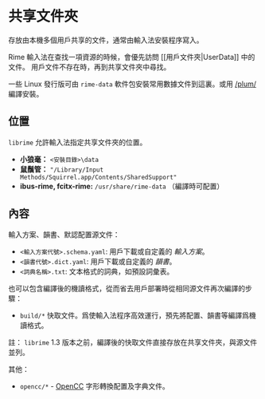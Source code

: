 # 共享文件夾

存放由本機多個用戶共享的文件，通常由輸入法安裝程序寫入。

Rime 輸入法在查找一項資源的時候，會優先訪問 [[用戶文件夾|UserData]] 中的文件。
用戶文件不存在時，再到共享文件夾中尋找。

一些 Linux 發行版可由 `rime-data` 軟件包安裝常用數據文件到這裏。或用 [/plum/][plum-make-install] 編譯安裝。

  [plum-make-install]: https://github.com/rime/plum#install-as-shared-data

## 位置

`librime` 允許輸入法指定共享文件夾的位置。

- **小狼毫：** `<安裝目錄>\data`
- **鼠鬚管：** `"/Library/Input Methods/Squirrel.app/Contents/SharedSupport"`
- **ibus-rime, fcitx-rime:** `/usr/share/rime-data` （編譯時可配置）

## 內容

輸入方案、韻書、默認配置源文件：

- `<輸入方案代號>.schema.yaml`: 用戶下載或自定義的 *輸入方案*。
- `<韻書代號>.dict.yaml`: 用戶下載或自定義的 *韻書*。
- `<詞典名稱>.txt`: 文本格式的詞典，如預設詞彙表。

也可以包含編譯後的機讀格式，從而省去用戶部署時從相同源文件再次編譯的步驟：

- `build/*` 快取文件。爲使輸入法程序高效運行，預先將配置、韻書等編譯爲機讀格式。

註： `librime` 1.3 版本之前，編譯後的快取文件直接存放在共享文件夾，與源文件並列。

其他：

- `opencc/*` - [OpenCC](https://github.com/BYVoid/OpenCC) 字形轉換配置及字典文件。

